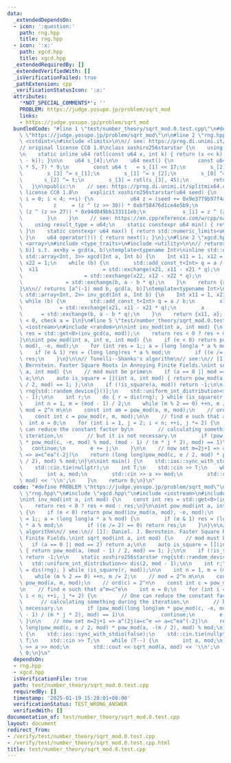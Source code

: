```yaml
---
data:
  _extendedDependsOn:
  - icon: ':question:'
    path: rng.hpp
    title: rng.hpp
  - icon: ':x:'
    path: xgcd.hpp
    title: xgcd.hpp
  _extendedRequiredBy: []
  _extendedVerifiedWith: []
  _isVerificationFailed: true
  _pathExtension: cpp
  _verificationStatusIcon: ':x:'
  attributes:
    '*NOT_SPECIAL_COMMENTS*': ''
    PROBLEM: https://judge.yosupo.jp/problem/sqrt_mod
    links:
    - https://judge.yosupo.jp/problem/sqrt_mod
  bundledCode: "#line 1 \"test/number_theory/sqrt_mod.0.test.cpp\"\n#define PROBLEM\
    \ \"https://judge.yosupo.jp/problem/sqrt_mod\"\n\n#line 2 \"rng.hpp\"\n\n#include\
    \ <cstdint>\n#include <limits>\n\n// see: https://prng.di.unimi.it/xoshiro256starstar.c\n\
    // original license CC0 1.0\nclass xoshiro256starstar {\n    using u64 = std::uint64_t;\n\
    \n    static inline u64 rotl(const u64 x, int k) { return (x << k) | (x >> (64\
    \ - k)); }\n\n    u64 s_[4];\n\n    u64 next() {\n        const u64 res = rotl(s_[1]\
    \ * 5, 7) * 9;\n        const u64 t   = s_[1] << 17;\n        s_[2] ^= s_[0];\n\
    \        s_[3] ^= s_[1];\n        s_[1] ^= s_[2];\n        s_[0] ^= s_[3];\n \
    \       s_[2] ^= t;\n        s_[3] = rotl(s_[3], 45);\n        return res;\n \
    \   }\n\npublic:\n    // see: https://prng.di.unimi.it/splitmix64.c\n    // original\
    \ license CC0 1.0\n    explicit xoshiro256starstar(u64 seed) {\n        for (int\
    \ i = 0; i < 4; ++i) {\n            u64 z = (seed += 0x9e3779b97f4a7c15);\n  \
    \          z     = (z ^ (z >> 30)) * 0xbf58476d1ce4e5b9;\n            z     =\
    \ (z ^ (z >> 27)) * 0x94d049bb133111eb;\n            s_[i] = z ^ (z >> 31);\n\
    \        }\n    }\n    // see: https://en.cppreference.com/w/cpp/named_req/UniformRandomBitGenerator\n\
    \    using result_type = u64;\n    static constexpr u64 min() { return std::numeric_limits<u64>::min();\
    \ }\n    static constexpr u64 max() { return std::numeric_limits<u64>::max();\
    \ }\n    u64 operator()() { return next(); }\n};\n#line 2 \"xgcd.hpp\"\n\n#include\
    \ <array>\n#include <type_traits>\n#include <utility>\n\n// returns [x, y, gcd(a,\
    \ b)] s.t. ax+by = gcd(a, b)\ntemplate<typename Int>\ninline std::enable_if_t<std::is_signed_v<Int>,\
    \ std::array<Int, 3>> xgcd(Int a, Int b) {\n    Int x11 = 1, x12 = 0, x21 = 0,\
    \ x22 = 1;\n    while (b) {\n        std::add_const_t<Int> q = a / b;\n      \
    \  x11                     = std::exchange(x21, x11 - x21 * q);\n        x12 \
    \                    = std::exchange(x22, x12 - x22 * q);\n        a         \
    \              = std::exchange(b, a - b * q);\n    }\n    return {x11, x12, a};\n\
    }\n\n// returns [a^(-1) mod b, gcd(a, b)]\ntemplate<typename Int>\ninline std::enable_if_t<std::is_signed_v<Int>,\
    \ std::array<Int, 2>> inv_gcd(Int a, Int b) {\n    Int x11 = 1, x21 = 0;\n   \
    \ while (b) {\n        std::add_const_t<Int> q = a / b;\n        x11         \
    \            = std::exchange(x21, x11 - x21 * q);\n        a                 \
    \      = std::exchange(b, a - b * q);\n    }\n    return {x11, a}; // check x11\
    \ < 0, check a = 1\n}\n#line 5 \"test/number_theory/sqrt_mod.0.test.cpp\"\n#include\
    \ <iostream>\n#include <random>\n\nint inv_mod(int a, int mod) {\n    const int\
    \ res = std::get<0>(inv_gcd(a, mod));\n    return res < 0 ? res + mod : res;\n\
    }\n\nint pow_mod(int a, int e, int mod) {\n    if (e < 0) return pow_mod(inv_mod(a,\
    \ mod), -e, mod);\n    for (int res = 1;; a = (long long)a * a % mod) {\n    \
    \    if (e & 1) res = (long long)res * a % mod;\n        if ((e /= 2) == 0) return\
    \ res;\n    }\n}\n\n// Tonelli--Shanks's algorithm\n// see:\n// [1]: Daniel. J.\
    \ Bernstein. Faster Square Roots in Annoying Finite Fields.\nint sqrt_mod(int\
    \ a, int mod) {\n    // mod must be prime\n    if (a == 0 || mod == 2) return\
    \ a;\n\n    auto is_square = [](int a, int mod) { return pow_mod(a, (mod - 1)\
    \ / 2, mod) == 1; };\n\n    if (!is_square(a, mod)) return -1;\n\n    static xoshiro256starstar\
    \ rng{std::random_device{}()};\n    std::uniform_int_distribution<> dis(2, mod\
    \ - 1);\n\n    int r;\n    do { r = dis(rng); } while (is_square(r, mod));\n\n\
    \    int n = 1, m = (mod - 1) / 2;\n    while (m % 2 == 0) ++n, m /= 2;\n    //\
    \ mod = 2^n m\n\n    const int am = pow_mod(a, m, mod);\n    // ord(c) = 2^n\n\
    \    const int c = pow_mod(r, m, mod);\n\n    // find e such that a^m=c^e\n  \
    \  int e = 0;\n    for (int i = 1, j = 2; i < n; ++i, j *= 2) {\n        // One\
    \ can reduce the constant factor by\n        // calculating something during the\
    \ iteration,\n        // but it is not necessary.\n        if (pow_mod((long long)am\
    \ * pow_mod(c, -e, mod) % mod, (mod - 1) / (m * j * 2), mod) == 1)\n         \
    \   continue;\n        e += j;\n    }\n\n    // now set m=2j+1 => a^(2j)a=c^e\
    \ => a=c^ea^(-2j)\n    return (long long)pow_mod(c, e / 2, mod) * pow_mod(a, -(m\
    \ / 2), mod) % mod;\n}\n\nint main() {\n    std::ios::sync_with_stdio(false);\n\
    \    std::cin.tie(nullptr);\n    int T;\n    std::cin >> T;\n    while (T--) {\n\
    \        int a, mod;\n        std::cin >> a >> mod;\n        std::cout << sqrt_mod(a,\
    \ mod) << '\\n';\n    }\n    return 0;\n}\n"
  code: "#define PROBLEM \"https://judge.yosupo.jp/problem/sqrt_mod\"\n\n#include\
    \ \"rng.hpp\"\n#include \"xgcd.hpp\"\n#include <iostream>\n#include <random>\n\
    \nint inv_mod(int a, int mod) {\n    const int res = std::get<0>(inv_gcd(a, mod));\n\
    \    return res < 0 ? res + mod : res;\n}\n\nint pow_mod(int a, int e, int mod)\
    \ {\n    if (e < 0) return pow_mod(inv_mod(a, mod), -e, mod);\n    for (int res\
    \ = 1;; a = (long long)a * a % mod) {\n        if (e & 1) res = (long long)res\
    \ * a % mod;\n        if ((e /= 2) == 0) return res;\n    }\n}\n\n// Tonelli--Shanks's\
    \ algorithm\n// see:\n// [1]: Daniel. J. Bernstein. Faster Square Roots in Annoying\
    \ Finite Fields.\nint sqrt_mod(int a, int mod) {\n    // mod must be prime\n \
    \   if (a == 0 || mod == 2) return a;\n\n    auto is_square = [](int a, int mod)\
    \ { return pow_mod(a, (mod - 1) / 2, mod) == 1; };\n\n    if (!is_square(a, mod))\
    \ return -1;\n\n    static xoshiro256starstar rng{std::random_device{}()};\n \
    \   std::uniform_int_distribution<> dis(2, mod - 1);\n\n    int r;\n    do { r\
    \ = dis(rng); } while (is_square(r, mod));\n\n    int n = 1, m = (mod - 1) / 2;\n\
    \    while (m % 2 == 0) ++n, m /= 2;\n    // mod = 2^n m\n\n    const int am =\
    \ pow_mod(a, m, mod);\n    // ord(c) = 2^n\n    const int c = pow_mod(r, m, mod);\n\
    \n    // find e such that a^m=c^e\n    int e = 0;\n    for (int i = 1, j = 2;\
    \ i < n; ++i, j *= 2) {\n        // One can reduce the constant factor by\n  \
    \      // calculating something during the iteration,\n        // but it is not\
    \ necessary.\n        if (pow_mod((long long)am * pow_mod(c, -e, mod) % mod, (mod\
    \ - 1) / (m * j * 2), mod) == 1)\n            continue;\n        e += j;\n   \
    \ }\n\n    // now set m=2j+1 => a^(2j)a=c^e => a=c^ea^(-2j)\n    return (long\
    \ long)pow_mod(c, e / 2, mod) * pow_mod(a, -(m / 2), mod) % mod;\n}\n\nint main()\
    \ {\n    std::ios::sync_with_stdio(false);\n    std::cin.tie(nullptr);\n    int\
    \ T;\n    std::cin >> T;\n    while (T--) {\n        int a, mod;\n        std::cin\
    \ >> a >> mod;\n        std::cout << sqrt_mod(a, mod) << '\\n';\n    }\n    return\
    \ 0;\n}\n"
  dependsOn:
  - rng.hpp
  - xgcd.hpp
  isVerificationFile: true
  path: test/number_theory/sqrt_mod.0.test.cpp
  requiredBy: []
  timestamp: '2025-01-19 15:28:01+08:00'
  verificationStatus: TEST_WRONG_ANSWER
  verifiedWith: []
documentation_of: test/number_theory/sqrt_mod.0.test.cpp
layout: document
redirect_from:
- /verify/test/number_theory/sqrt_mod.0.test.cpp
- /verify/test/number_theory/sqrt_mod.0.test.cpp.html
title: test/number_theory/sqrt_mod.0.test.cpp
---
```

